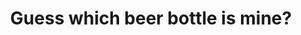 ---
title: Guess which beer bottle is mine?
category: blog
lat: 13.7487
lng: 100.53167
image: https://s3-us-west-2.amazonaws.com/travels2013/2014-01-06 00:02:11 PST.jpg
observation: 20140106000211PST
---